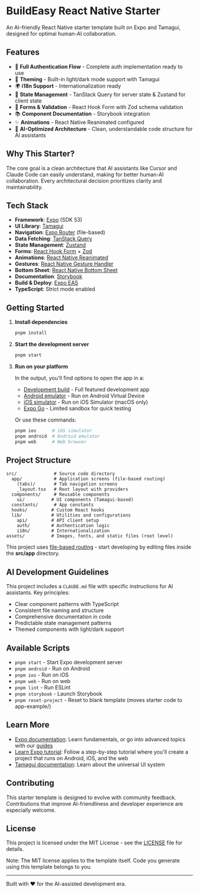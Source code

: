 # BuildEasy React Native Starter

An AI-friendly React Native starter template built on Expo and Tamagui, designed for optimal human-AI collaboration.

## Features

- 🔐 **Full Authentication Flow** - Complete auth implementation ready to use
- 🎨 **Theming** - Built-in light/dark mode support with Tamagui
- 🌍 **i18n Support** - Internationalization ready
- 🔄 **State Management** - TanStack Query for server state & Zustand for client state
- 📝 **Forms & Validation** - React Hook Form with Zod schema validation
- 📚 **Component Documentation** - Storybook integration
- ✨ **Animations** - React Native Reanimated configured
- 🤖 **AI-Optimized Architecture** - Clean, understandable code structure for AI assistants

## Why This Starter?

The core goal is a clean architecture that AI assistants like Cursor and Claude Code can easily understand, making for better human-AI collaboration. Every architectural decision prioritizes clarity and maintainability.

## Tech Stack

- **Framework**: [Expo](https://expo.dev) (SDK 53)
- **UI Library**: [Tamagui](https://tamagui.dev)
- **Navigation**: [Expo Router](https://docs.expo.dev/router/introduction/) (file-based)
- **Data Fetching**: [TanStack Query](https://tanstack.com/query/latest)
- **State Management**: [Zustand](https://zustand-demo.pmnd.rs/)
- **Forms**: [React Hook Form](https://react-hook-form.com/) + [Zod](https://zod.dev/)
- **Animations**: [React Native Reanimated](https://docs.swmansion.com/react-native-reanimated/)
- **Gestures**: [React Native Gesture Handler](https://docs.swmansion.com/react-native-gesture-handler/)
- **Bottom Sheet**: [React Native Bottom Sheet](https://gorhom.github.io/react-native-bottom-sheet/)
- **Documentation**: [Storybook](https://storybook.js.org/)
- **Build & Deploy**: [Expo EAS](https://docs.expo.dev/eas/)
- **TypeScript**: Strict mode enabled

## Getting Started

1. **Install dependencies**

   ```bash
   pnpm install
   ```

2. **Start the development server**

   ```bash
   pnpm start
   ```

3. **Run on your platform**

   In the output, you'll find options to open the app in a:

   - [Development build](https://docs.expo.dev/develop/development-builds/introduction/) - Full featured development app
   - [Android emulator](https://docs.expo.dev/workflow/android-studio-emulator/) - Run on Android Virtual Device
   - [iOS simulator](https://docs.expo.dev/workflow/ios-simulator/) - Run on iOS Simulator (macOS only)
   - [Expo Go](https://expo.dev/go) - Limited sandbox for quick testing

   Or use these commands:

   ```bash
   pnpm ios      # iOS simulator
   pnpm android  # Android emulator
   pnpm web      # Web browser
   ```

## Project Structure

```
src/              # Source code directory
  app/            # Application screens (file-based routing)
    (tabs)/       # Tab navigation screens
    _layout.tsx   # Root layout with providers
  components/     # Reusable components
    ui/          # UI components (Tamagui-based)
  constants/      # App constants
  hooks/         # Custom React hooks
  lib/           # Utilities and configurations
    api/         # API client setup
    auth/        # Authentication logic
    i18n/        # Internationalization
assets/          # Images, fonts, and static files (root level)
```

This project uses [file-based routing](https://docs.expo.dev/router/introduction) - start developing by editing files inside the **src/app** directory.

## AI Development Guidelines

This project includes a `CLAUDE.md` file with specific instructions for AI assistants. Key principles:

- Clear component patterns with TypeScript
- Consistent file naming and structure
- Comprehensive documentation in code
- Predictable state management patterns
- Themed components with light/dark support

## Available Scripts

- `pnpm start` - Start Expo development server
- `pnpm android` - Run on Android
- `pnpm ios` - Run on iOS
- `pnpm web` - Run on web
- `pnpm lint` - Run ESLint
- `pnpm storybook` - Launch Storybook
- `pnpm reset-project` - Reset to blank template (moves starter code to app-example/)

## Learn More

- [Expo documentation](https://docs.expo.dev/): Learn fundamentals, or go into advanced topics with our [guides](https://docs.expo.dev/guides)
- [Learn Expo tutorial](https://docs.expo.dev/tutorial/introduction/): Follow a step-by-step tutorial where you'll create a project that runs on Android, iOS, and the web
- [Tamagui documentation](https://tamagui.dev/docs/intro/introduction): Learn about the universal UI system

## Contributing

This starter template is designed to evolve with community feedback. Contributions that improve AI-friendliness and developer experience are especially welcome.

## License

This project is licensed under the MIT License - see the [LICENSE](LICENSE) file for details.

Note: The MIT license applies to the template itself. Code you generate using this template belongs to you.

---

Built with ❤️ for the AI-assisted development era.